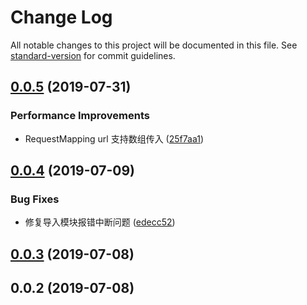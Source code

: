# Change Log

All notable changes to this project will be documented in this file. See [standard-version](https://github.com/conventional-changelog/standard-version) for commit guidelines.

<a name="0.0.5"></a>
## [0.0.5](https://github.com/Nelayah/koa-router-decorator-plugin/compare/v0.0.4...v0.0.5) (2019-07-31)


### Performance Improvements

* RequestMapping url 支持数组传入 ([25f7aa1](https://github.com/Nelayah/koa-router-decorator-plugin/commit/25f7aa1))



<a name="0.0.4"></a>
## [0.0.4](https://github.com/Nelayah/koa-router-decorator-plugin/compare/v0.0.3...v0.0.4) (2019-07-09)


### Bug Fixes

* 修复导入模块报错中断问题 ([edecc52](https://github.com/Nelayah/koa-router-decorator-plugin/commit/edecc52))



<a name="0.0.3"></a>
## [0.0.3](https://github.com/Nelayah/koa-router-decorator-plugin/compare/v0.0.2...v0.0.3) (2019-07-08)



<a name="0.0.2"></a>
## 0.0.2 (2019-07-08)

